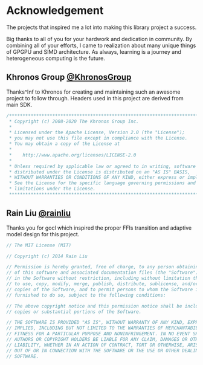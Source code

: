 # Acknowledgement

The projects that inspired me a lot into making this library project a success.

Big thanks to all of you for your hardwork and dedication in community.
By combining all of your efforts, I came to realization about many unique things of GPGPU and SIMD architecture.
As always, learning is a journey and heterogeneous computing is the future.

## Khronos Group [@KhronosGroup](https://github.com/KhronosGroup/OpenCL-Headers)

Thanks^Inf to Khronos for creating and maintaining such an awesome project to follow through. Headers used in this project are derived from main SDK.

```c
/*******************************************************************************
 * Copyright (c) 2008-2020 The Khronos Group Inc.
 *
 * Licensed under the Apache License, Version 2.0 (the "License");
 * you may not use this file except in compliance with the License.
 * You may obtain a copy of the License at
 *
 *    http://www.apache.org/licenses/LICENSE-2.0
 *
 * Unless required by applicable law or agreed to in writing, software
 * distributed under the License is distributed on an "AS IS" BASIS,
 * WITHOUT WARRANTIES OR CONDITIONS OF ANY KIND, either express or implied.
 * See the License for the specific language governing permissions and
 * limitations under the License.
 ******************************************************************************/
```

## Rain Liu [@rainliu](https://github.com/rainliu/gocl)

Thanks you for gocl which inspired the proper FFIs transition and adaptive model
design for this project.

```go
// The MIT License (MIT)

// Copyright (c) 2014 Rain Liu

// Permission is hereby granted, free of charge, to any person obtaining a copy
// of this software and associated documentation files (the "Software"), to deal
// in the Software without restriction, including without limitation the rights
// to use, copy, modify, merge, publish, distribute, sublicense, and/or sell
// copies of the Software, and to permit persons to whom the Software is
// furnished to do so, subject to the following conditions:

// The above copyright notice and this permission notice shall be included in all
// copies or substantial portions of the Software.

// THE SOFTWARE IS PROVIDED "AS IS", WITHOUT WARRANTY OF ANY KIND, EXPRESS OR
// IMPLIED, INCLUDING BUT NOT LIMITED TO THE WARRANTIES OF MERCHANTABILITY,
// FITNESS FOR A PARTICULAR PURPOSE AND NONINFRINGEMENT. IN NO EVENT SHALL THE
// AUTHORS OR COPYRIGHT HOLDERS BE LIABLE FOR ANY CLAIM, DAMAGES OR OTHER
// LIABILITY, WHETHER IN AN ACTION OF CONTRACT, TORT OR OTHERWISE, ARISING FROM,
// OUT OF OR IN CONNECTION WITH THE SOFTWARE OR THE USE OR OTHER DEALINGS IN THE
// SOFTWARE.
```
